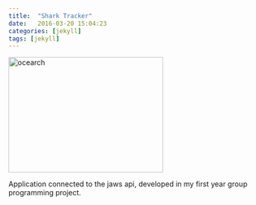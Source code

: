 ```yaml
---
title:  "Shark Tracker"
date:   2016-03-20 15:04:23
categories: [jekyll]
tags: [jekyll]
---
```


<html>
<body>
<a href="https://serena_chan@bitbucket.org/serena_chan/publicsharktracker.git"><img src="/serenac/images/ocearch.png" alt="ocearch" style="width:304px;height:228px;"></a>
<p class ="exerpt">Application connected to the jaws api, developed in my first year group programming project.</p>
</body>
</html>

